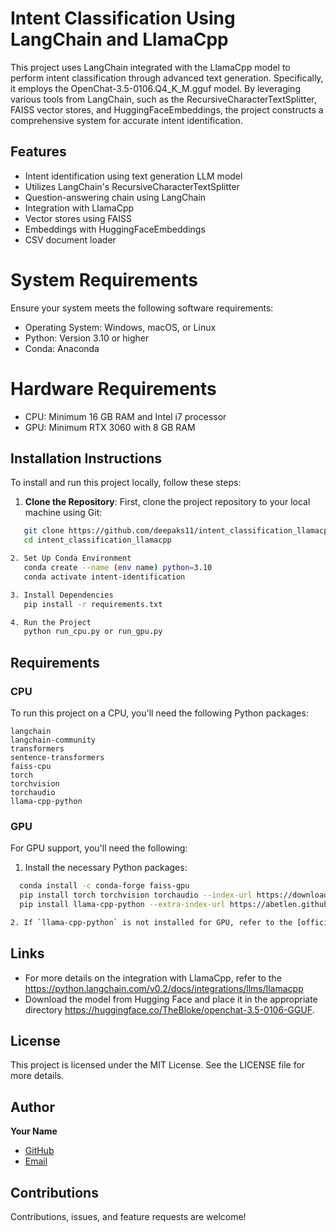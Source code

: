 # Intent Classification Using LangChain and LlamaCpp

This project uses LangChain integrated with the LlamaCpp model to perform intent classification through advanced text generation. Specifically, it employs the OpenChat-3.5-0106.Q4_K_M.gguf model. By leveraging various tools from LangChain, such as the RecursiveCharacterTextSplitter, FAISS vector stores, and HuggingFaceEmbeddings, the project constructs a comprehensive system for accurate intent identification. 

## Features

- Intent identification using text generation LLM model
- Utilizes LangChain's RecursiveCharacterTextSplitter
- Question-answering chain using LangChain
- Integration with LlamaCpp
- Vector stores using FAISS
- Embeddings with HuggingFaceEmbeddings
- CSV document loader

# System Requirements
  Ensure your system meets the following software requirements:
  - Operating System: Windows, macOS, or Linux
  - Python: Version 3.10 or higher
  - Conda: Anaconda 

# Hardware Requirements

  - CPU: Minimum 16 GB RAM and Intel i7 processor
  - GPU: Minimum RTX 3060 with 8 GB RAM

## Installation Instructions

To install and run this project locally, follow these steps:

1. **Clone the Repository**: First, clone the project repository to your local machine using Git:

```sh
   git clone https://github.com/deepaks11/intent_classification_llamacpp
   cd intent_classification_llamacpp

2. Set Up Conda Environment
   conda create --name (env name) python=3.10
   conda activate intent-identification

3. Install Dependencies
   pip install -r requirements.txt

4. Run the Project
   python run_cpu.py or run_gpu.py
```

## Requirements

### CPU

To run this project on a CPU, you'll need the following Python packages:

```plaintext
langchain
langchain-community
transformers
sentence-transformers
faiss-cpu
torch
torchvision
torchaudio
llama-cpp-python
```
### GPU

For GPU support, you'll need the following:

1. Install the necessary Python packages:

```sh
  conda install -c conda-forge faiss-gpu
  pip install torch torchvision torchaudio --index-url https://download.pytorch.org/whl/cu121
  pip install llama-cpp-python --extra-index-url https://abetlen.github.io/llama-cpp-python/whl/cu124

2. If `llama-cpp-python` is not installed for GPU, refer to the [official installation guide](https://github.com/abetlen/llama-cpp-python).
```
## Links
- For more details on the integration with LlamaCpp, refer to the https://python.langchain.com/v0.2/docs/integrations/llms/llamacpp
- Download the model from Hugging Face and place it in the appropriate directory https://huggingface.co/TheBloke/openchat-3.5-0106-GGUF.
 
## License

This project is licensed under the MIT License. See the LICENSE file for more details.
## Author

**Your Name**
- [GitHub](https://github.com/deepaks11)
- [Email](mailto:deepaklsm11@gmail.com)

## Contributions

Contributions, issues, and feature requests are welcome!
                                                                       
